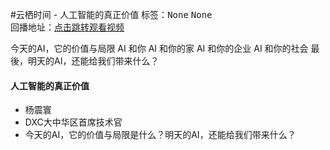 #云栖时间 - 人工智能的真正价值标签：<kbd>None</kbd> <kbd>None</kbd><br>回播地址：[点击跳转观看视频]()今天的AI，它的价值与局限
AI 和你
AI 和你的家
AI 和你的企业
AI 和你的社会
最後，明天的AI，还能给我们带来什么？#### 人工智能的真正价值* 杨震寰* DXC大中华区首席技术官* 今天的AI，它的价值与局限是什么？明天的AI，还能给我们带来什么？